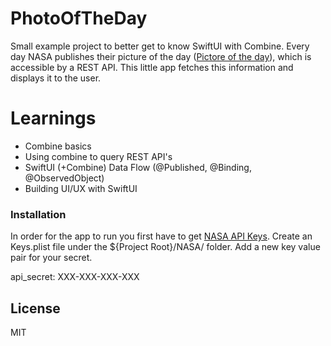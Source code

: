 # PhotoOfTheDay

Small example project to better get to know SwiftUI with Combine. 
Every day NASA publishes their picture of the day ([Pictore of the day](https://apod.nasa.gov/apod/astropix.html)), which is accessible by a REST API. This little app fetches this information and displays it to the user.

# Learnings

  - Combine basics
  - Using combine to query REST API's
  - SwiftUI (+Combine) Data Flow (@Published, @Binding, @ObservedObject)
  - Building UI/UX with SwiftUI

### Installation

In order for the app to run you first have to get [NASA API Keys](https://api.nasa.gov/).
Create an Keys.plist file under the ${Project Root}/NASA/ folder.
Add a new key value pair for your secret.

api_secret: XXX-XXX-XXX-XXX



License
----

MIT
